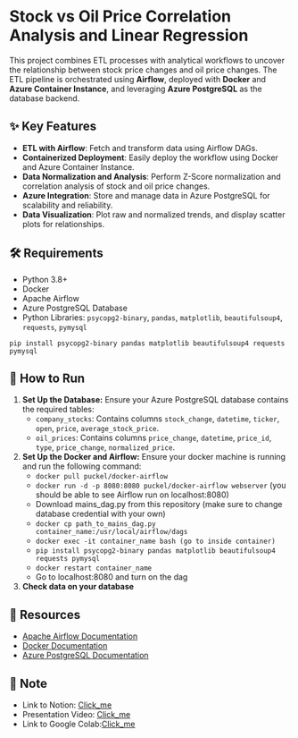<h1>Stock vs Oil Price Correlation Analysis and Linear Regression</h1>
<p>
  This project combines ETL processes with analytical workflows to uncover the relationship 
  between stock price changes and oil price changes. The ETL pipeline is orchestrated using 
  <strong>Airflow</strong>, deployed with <strong>Docker</strong> and <strong>Azure Container Instance</strong>, and leveraging <strong>Azure PostgreSQL</strong> 
  as the database backend.
</p>

<h2>✨ Key Features</h2>
    <ul>
        <li><strong>ETL with Airflow</strong>: Fetch and transform data using Airflow DAGs.</li>
        <li><strong>Containerized Deployment</strong>: Easily deploy the workflow using Docker and Azure Container Instance.</li>
        <li><strong>Data Normalization and Analysis</strong>: Perform Z-Score normalization and correlation analysis of stock and oil price changes.</li>
        <li><strong>Azure Integration</strong>: Store and manage data in Azure PostgreSQL for scalability and reliability.</li>
        <li><strong>Data Visualization</strong>: Plot raw and normalized trends, and display scatter plots for relationships.</li>
    </ul>

<h2>🛠 Requirements</h2>
    <ul>
        <li>Python 3.8+</li>
        <li>Docker</li>
        <li>Apache Airflow</li>
        <li>Azure PostgreSQL Database</li>
        <li>Python Libraries: <code>psycopg2-binary</code>, <code>pandas</code>, <code>matplotlib</code>, <code>beautifulsoup4</code>, <code>requests</code>, <code>pymysql</code></li>
    </ul>
    <pre><code>pip install psycopg2-binary pandas matplotlib beautifulsoup4 requests pymysql</code></pre>

<h2>🚀 How to Run</h2>
    <ol>
        <li>
            <strong>Set Up the Database:</strong>  
            Ensure your Azure PostgreSQL database contains the required tables:
            <ul>
                <li><code>company_stocks</code>: Contains columns <code>stock_change</code>, <code>datetime</code>, <code>ticker</code>, <code>open</code>, <code>price</code>, <code>average_stock_price</code>.</li>
                <li><code>oil_prices</code>: Contains columns <code>price_change</code>, <code>datetime</code>, <code>price_id</code>, <code>type</code>, <code>price_change</code>, <code>normalized_price</code>.</li>
            </ul>
        </li>
        <li>
          <strong>Set Up the Docker and Airflow:</strong>
          Ensure your docker machine is running and run the following command:
          <ul>
            <li><code>docker pull puckel/docker-airflow</code></li>
            <li><code>docker run -d -p 8080:8080 puckel/docker-airflow webserver</code> (you should be able to see Airflow run on localhost:8080)</li>
            <li>Download mains_dag.py from this repository (make sure to change database credential with your own)</li>
            <li><code>docker cp path_to_mains_dag.py container_name:/usr/local/airflow/dags</code></li>
            <li><code>docker exec -it container_name bash (go to inside container)</code></li>
            <li><code>pip install psycopg2-binary pandas matplotlib beautifulsoup4 requests pymysql</code></li>
            <li><code>docker restart container_name</code></li>
            <li>Go to localhost:8080 and turn on the dag</li>
          </ul>
        </li>
        <li>
          <strong>Check data on your database</strong>
        </li>
    </ol>

<h2>🔗 Resources</h2>
    <ul>
        <li><a href="https://airflow.apache.org/">Apache Airflow Documentation</a></li>
        <li><a href="https://www.docker.com/">Docker Documentation</a></li>
        <li><a href="https://learn.microsoft.com/en-us/azure/postgresql/">Azure PostgreSQL Documentation</a></li>
    </ul>

<h2>📜 Note</h2>
  <ul>
    <li>Link to Notion: <a href="https://www.notion.so/Data-Pipelining-1442890c34e88091bf36f315f63a5946?pvs=4">Click_me</a></li>
    <li>Presentation Video: <a href="https://drive.google.com/drive/folders/1-8X9MAkrhXsZDo1v88JOgb6w2Xy6NyK3?usp=sharing">Click_me</a></li>
    <li>Link to Google Colab:<a href="https://colab.research.google.com/drive/1zjjIyVeKH-xb-9XHfVfcTemJhBRDpNsp?usp=sharing">Click_me</a></li>
  </ul>

